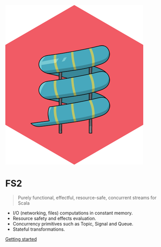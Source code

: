 ![logo](_media/logo.png ':size=15%')

# FS2

> Purely functional, effectful, resource-safe, concurrent streams for Scala

- I/O (networking, files) computations in constant memory.
- Resource safety and effects evaluation.
- Concurrency primitives such as Topic, Signal and Queue.
- Stateful transformations.



[Getting started](guide.md)
